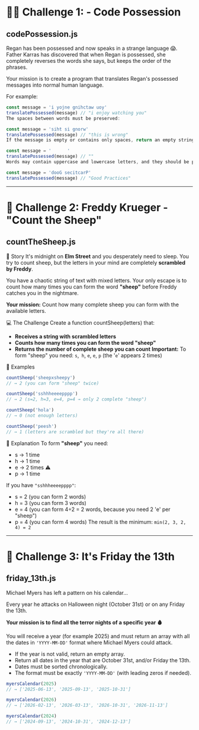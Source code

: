# 🧟‍♂️ Challenge 1: - Code Possession

## codePossession.js

Regan has been possessed and now speaks in a strange language 😱. Father Karras has discovered that when Regan is possessed, she completely reverses the words she says, but keeps the order of the phrases.

Your mission is to create a program that translates Regan's possessed messages into normal human language.

For example:

```js
const message = 'i yojne gnihctaw uoy'
translatePossessed(message) // "i enjoy watching you"
The spaces between words must be preserved:
```

```js
const message = 'siht si gnorw'
translatePossessed(message) // "this is wrong"
If the message is empty or contains only spaces, return an empty string:
```

```js
const message = '      '
translatePossessed(message) // ""
Words may contain uppercase and lowercase letters, and they should be preserved:
```

```js
const message = 'dooG secitcarP'
translatePossessed(message) // "Good Practices"
```

---

# 🐑 Challenge 2: Freddy Krueger - "Count the Sheep"

## countTheSheep.js

📖 Story
It's midnight on **Elm Street** and you desperately need to sleep. You try to count sheep, but the letters in your mind are completely **scrambled by Freddy**.

You have a chaotic string of text with mixed letters. Your only escape is to count how many times you can form the word **"sheep"** before Freddy catches you in the nightmare.

**Your mission:** Count how many complete sheep you can form with the available letters.

💻 The Challenge
Create a function countSheep(letters) that:

- **Receives a string with scrambled letters**
- **Counts how many times you can form the word "sheep"**
- **Returns the number of complete sheep you can count**
**Important:** To form "sheep" you need: `s`,` h`, `e`, `e`, `p` (the '`e`' appears 2 times)

📝 Examples

```js
countSheep('sheepxsheepy')
// → 2 (you can form "sheep" twice)

countSheep('sshhheeeepppp')
// → 2 (s=2, h=3, e=4, p=4 → only 2 complete "sheep")

countSheep('hola')
// → 0 (not enough letters)

countSheep('peesh')
// → 1 (letters are scrambled but they're all there)
```

🧠 Explanation
To form **"sheep"** you need:

- s → 1 time
- h → 1 time
- e → 2 times ⚠️
- p → 1 time

If you have `"sshhheeeepppp"`:

- s = 2 (you can form 2 words)
- h = 3 (you can form 3 words)
- e = 4 (you can form 4÷2 = 2 words, because you need 2 'e' per "sheep")
- p = 4 (you can form 4 words)
The result is the minimum: `min(2, 3, 2, 4) = 2`

---

# 🐑 Challenge 3: It's Friday the 13th

## friday_13th.js

Michael Myers has left a pattern on his calendar…

Every year he attacks on Halloween night (October 31st) or on any Friday the 13th.

**Your mission is to find all the terror nights of a specific year 🩸**

You will receive a year (for example 2025) and must return an array with all the dates in `'YYYY-MM-DD'` format where Michael Myers could attack.

- If the year is not valid, return an empty array.
- Return all dates in the year that are October 31st, and/or Friday the 13th.
- Dates must be sorted chronologically.
- The format must be exactly `'YYYY-MM-DD'` (with leading zeros if needed).

```js
myersCalendar(2025)
// → ['2025-06-13', '2025-09-13', '2025-10-31']

myersCalendar(2026)
// → ['2026-02-13', '2026-03-13', '2026-10-31', '2026-11-13']

myersCalendar(2024)
// → ['2024-09-13', '2024-10-31', '2024-12-13']
```
